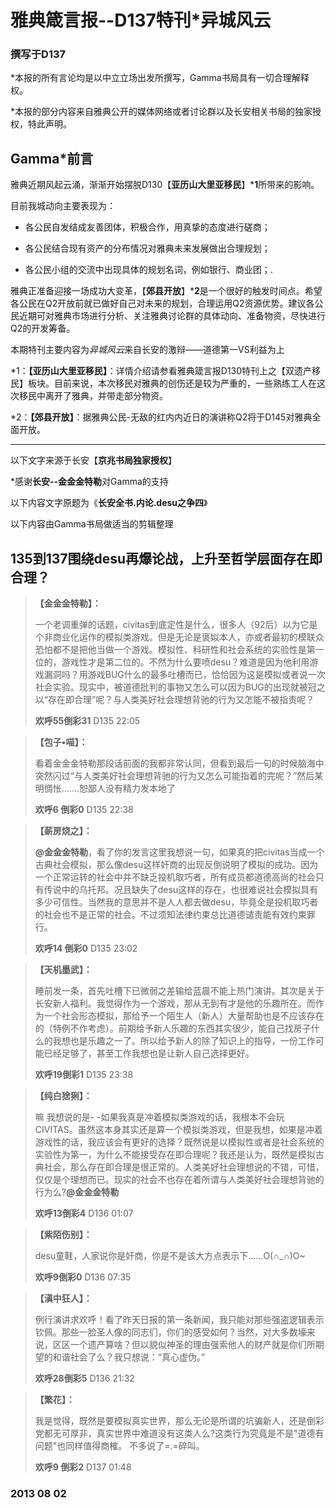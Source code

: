 # 雅典箴言报--D137特刊*异城风云 
### 撰写于D137

*本报的所有言论均是以中立立场出发所撰写，Gamma书局具有一切合理解释权。 

*本报的部分内容来自雅典公开的媒体网络或者讨论群以及长安相关书局的独家授权，特此声明。


## Gamma*前言 

雅典近期风起云涌，渐渐开始摆脱D130【**亚历山大里亚移民**】***1**所带来的影响。

目前我城动向主要表现为： 

- 各公民自发结成友善团体，积极合作，用真挚的态度进行磋商； 

- 各公民结合现有资产的分布情况对雅典未来发展做出合理规划； 

- 各公民小组的交流中出现具体的规划名词，例如银行、商业团；. 

雅典正准备迎接一场成功大变革，【**郊县开放**】***2**是一个很好的触发时间点。希望各公民在Q2开放前就已做好自己对未来的规划，合理运用Q2资源优势。建议各公民近期可对雅典市场进行分析、关注雅典讨论群的具体动向、准备物资，尽快进行Q2的开发筹备。

本期特刊主要内容为*异城风云*来自长安的激辩——道德第一VS利益为上

*1：**【亚历山大里亚移民】**：详情介绍请参看雅典箴言报D130特刊上之【双遗产移民】板块。目前来说，本次移民对雅典的创伤还是较为严重的，一些熟练工人在这次移民中离开了雅典，并带走部分物资。 

*2：**【郊县开放】**：据雅典公民-无敌的红内内近日的演讲称Q2将于D145对雅典全面开放。


*** ****

以下文字来源于长安【**京兆书局独家授权**】

*感谢**长安--金金金特勒**对Gamma的支持 

以下内容文字原题为《**长安全书.内论.desu之争四**》

以下内容由Gamma书局做适当的剪辑整理


## 135到137围绕desu再爆论战，上升至哲学层面存在即合理？

> **【金金金特勒】：**
>
>一个老调重弹的话题，civitas到底定性是什么，很多人（92后）以为它是个非商业化运作的模拟类游戏。但是无论是褒姒本人，亦或者最初的模联众恐怕都不是把他当做一个游戏。模拟性、科研性和社会系统的实验性是第一位的，游戏性才是第二位的。不然为什么要喷desu？难道是因为他利用游戏漏洞吗？用游戏BUG什么的最多吐槽而已，恰恰因为这是模拟或者说一次社会实验。现实中，被道德批判的事物又怎么可以因为BUG的出现就被冠之以“存在即合理”呢？与人类美好社会理想背驰的行为又怎能不被指责呢？
>
>**欢呼55倒彩31** D135 22:05 

>**【包子•喵】：**
>
>看着金金金特勒那段话前面的我都非常认同，但看到最后一句的时候脑海中突然闪过“与人类美好社会理想背驰的行为又怎么可能指着的完呢？”然后某明惆怅.......恕鄙人没有精力发本地了 
>
>**欢呼6 倒彩0** D135 22:38 

>**【薪房烧之】：**
>
>**@金金金特勒**，看了你的发言这里我想说一句，如果真的把civitas当成一个古典社会模拟，那么像desu这样奸商的出现反倒说明了模拟的成功。因为一个正常运转的社会中并不缺乏投机取巧者，所有成员都道德高尚的社会只有传说中的乌托邦。况且缺失了desu这样的存在，也很难说社会模拟具有多少可信性。当然我的意思并不是人人都去做desu，毕竟全是投机取巧者的社会也不是正常的社会。不过须知法律约束总比道德谴责能有效约束罪行。 
>
>**欢呼14 倒彩0** D135 23:02 

>**【天机墨武】：**
>
>睡前发一条，首先吐槽下已微弱之差输给蓝晨不能上热门演讲。其次是关于长安新人福利。我觉得作为一个游戏，那从无到有才是他的乐趣所在。而作为一个社会形态模拟，那给予一个陌生人（新人）大量帮助也是不应该存在的（特例不作考虑）。前期给予新人乐趣的东西其实很少，能自己找房子什么的我想也是乐趣之一了。所以给予新人的除了知识上的指导，一份工作可能已经足够了，甚至工作我想也是让新人自己选择更好。
>
>**欢呼19倒彩1** D135 23:38 

>**【纯白猞猁】：**
>
>嘛 我想说的是- -如果我真是冲着模拟类游戏的话，我根本不会玩CIVITAS。虽然这本身其实还是算一个模拟类游戏，但是我想，如果是冲着游戏性的话，我应该会有更好的选择？既然说是以模拟性或者是社会系统的实验性为第一，为什么不能接受存在即合理呢？我还是认为，既然是模拟古典社会，那么存在即合理是很正常的。人类美好社会理想说的不错，可惜，仅仅是个理想而已。现实的社会不也存在着所谓与人类美好社会理想背驰的行为么?**@金金金特勒**
>
>**欢呼13倒彩4** D136 01:07 

>**【紫陌伤别】：**
>
>desu童鞋，人家说你是奸商，你是不是该大方点表示下......O(∩_∩)O~ 
>
>**欢呼9倒彩0** D136 07:35 

>**【滇中狂人】：**
>
>例行演讲求欢呼！看了昨天日报的第一条新闻，我只能对那些强盗逻辑表示钦佩。那些一脸圣人像的同志们，你们的感受如何？当然，对大多数壕来说，区区一个遗产算啥？但以貌似神圣的理由强索他人的财产就是你们所期望的和谐社会了么？我只想说：“真心虚伪。” 
>
>**欢呼28倒彩5** D136 21:32 

>**【繁花】：**
>
>我是觉得，既然是要模拟真实世界，那么无论是所谓的坑骗新人，还是倒彩党都无可厚非，真实世界中难道没有这类人么?这类行为究竟是不是"道德有问题"也同样值得商榷。 不多说了=.=碎叫。
>
>**欢呼9 倒彩2** D137 01:48

### 2013 08 02